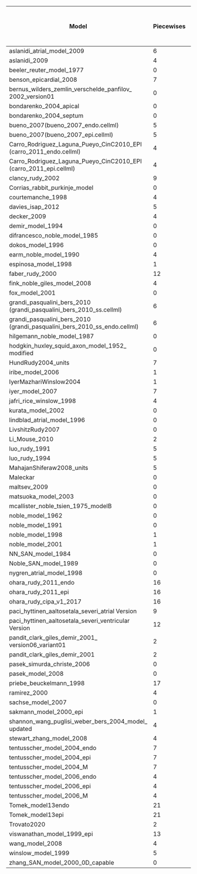 |Model 	                                                                |Piecewises|Piecewises with manual fixes|Extra piecewises after manual fixes|Singularities detected|Singularities detected after manual fixes|Reducation with manual fixes|Extra piecewises == Singularities reduction|
|---                                                                     |---|---|---|---|---|---|---|
|aslanidi_atrial_model_2009                                              |6  |6  |0  |5  |5  |0  |True|
|aslanidi_2009                                                           |4  |4  |0  |7  |7  |0  |True|
|beeler_reuter_model_1977                                                |0  |2  |2  |2  |0  |2  |True|
|benson_epicardial_2008                                                  |7  |7  |0  |7  |7  |0  |True|
|bernus_wilders_zemlin_verschelde_panfilov_ 2002_version01               |0  |0  |0  |1  |1  |0  |True|
|bondarenko_2004_apical                                                  |0  |0  |0  |1  |1  |0  |True|
|bondarenko_2004_septum                                                  |0  |0  |0  |1  |1  |0  |True|
|bueno_2007(bueno_2007_endo.cellml)                                      |5  |5  |0  |0  |0  |0  |True|
|bueno_2007(bueno_2007_epi.cellml)                                       |5  |5  |0  |0  |0  |0  |True|
|Carro_Rodriguez_Laguna_Pueyo_CinC2010_EPI (carro_2011_endo.cellml)      |4  |4  |0  |5  |5  |0  |True|
|Carro_Rodriguez_Laguna_Pueyo_CinC2010_EPI (carro_2011_epi.cellml)       |4  |4  |0  |5  |5  |0  |True|
|clancy_rudy_2002                                                        |9  |10 |1  |6  |5  |1  |True|
|Corrias_rabbit_purkinje_model                                           |0  |3  |3  |3  |0  |3  |True|
|courtemanche_1998                                                       |4  |11 |7  |7  |0  |7  |True|
|davies_isap_2012                                                        |5  |12 |7  |6  |0  |6  |False|
|decker_2009                                                             |4  |12 |8  |7  |0  |7  |False|
|demir_model_1994                                                        |0  |0  |0  |5  |5  |0  |True|
|difrancesco_noble_model_1985                                            |0  |5  |5  |10 |5  |5  |True|
|dokos_model_1996                                                        |0  |0  |0  |3  |3  |0  |True|
|earm_noble_model_1990                                                   |4  |4  |0  |3  |3  |0  |True|
|espinosa_model_1998                                                     |1  |7  |6  |9  |3  |6  |True|
|faber_rudy_2000                                                         |12 |14 |2  |10 |8  |2  |True|
|fink_noble_giles_model_2008                                             |4  |4  |0  |1  |1  |0  |True|
|fox_model_2001                                                          |0  |0  |0  |4  |4  |0  |True|
|grandi_pasqualini_bers_2010 (grandi_pasqualini_bers_2010_ss.cellml)     |6  |6  |0  |6  |6  |0  |True|
|grandi_pasqualini_bers_2010 (grandi_pasqualini_bers_2010_ss_endo.cellml)|6  |6  |0  |6  |6  |0  |True|
|hilgemann_noble_model_1987                                              |0  |4  |4  |7  |3  |4  |True|
|hodgkin_huxley_squid_axon_model_1952_ modified                           |0  |2  |2  |2  |0  |2  |True|
|HundRudy2004_units                                                      |7  |7  |0  |7  |7  |0  |True|
|iribe_model_2006                                                        |1  |5  |4  |7  |3  |4  |True|
|IyerMazhariWinslow2004                                                  |1  |1  |0  |4  |4  |0  |True|
|iyer_model_2007                                                         |7  |7  |0  |4  |4  |0  |True|
|jafri_rice_winslow_1998                                                 |4  |4  |0  |5  |5  |0  |True|
|kurata_model_2002                                                       |0  |0  |0  |2  |2  |0  |True|
|lindblad_atrial_model_1996                                              |0  |0  |0  |5  |5  |0  |True|
|LivshitzRudy2007                                                        |0  |0  |0  |7  |7  |0  |True|
|Li_Mouse_2010                                                           |2  |3  |1  |2  |1  |1  |True|
|luo_rudy_1991                                                           |5  |7  |2  |2  |0  |2  |True|
|luo_rudy_1994                                                           |5  |5  |0  |7  |7  |0  |True|
|MahajanShiferaw2008_units                                               |5  |10 |5  |5  |0  |5  |True|
|Maleckar                                                                |0  |0  |0  |1  |1  |0  |True|
|maltsev_2009                                                            |0  |2  |2  |2  |0  |2  |True|
|matsuoka_model_2003                                                     |0  |4  |4  |4  |0  |4  |True|
|mcallister_noble_tsien_1975_modelB                                      |0  |0  |0  |5  |5  |0  |True|
|noble_model_1962                                                        |0  |0  |0  |3  |3  |0  |True|
|noble_model_1991                                                        |0  |4  |4  |7  |3  |4  |True|
|noble_model_1998                                                        |1  |5  |4  |7  |3  |4  |True|
|noble_model_2001                                                        |1  |5  |4  |10 |6  |4  |True|
|NN_SAN_model_1984                                                       |0  |7  |7  |11 |4  |7  |True|
|Noble_SAN_model_1989                                                    |0  |4  |4  |8  |4  |4  |True|
|nygren_atrial_model_1998                                                |0  |0  |0  |1  |1  |0  |True|
|ohara_rudy_2011_endo                                                    |16 |16 |0  |5  |5  |0  |True|
|ohara_rudy_2011_epi                                                     |16 |16 |0  |5  |5  |0  |True|
|ohara_rudy_cipa_v1_2017                                                 |16 |21 |5  |5  |0  |5  |True|
|paci_hyttinen_aaltosetala_severi_atrial Version                          |9  |9  |0  |1  |1  |0  |True|
|paci_hyttinen_aaltosetala_severi_ventricular Version                     |12 |12 |0  |1  |1  |0  |True|
|pandit_clark_giles_demir_2001_ version06_variant01                       |2  |2  |0  |1  |1  |0  |True|
|pandit_clark_giles_demir_2001                                           |2  |2  |0  |1  |1  |0  |True|
|pasek_simurda_christe_2006                                              |0  |0  |0  |3  |3  |0  |True|
|pasek_model_2008                                                        |0  |0  |0  |6  |6  |0  |True|
|priebe_beuckelmann_1998                                                 |17 |17 |0  |1  |0  |1  |False|
|ramirez_2000                                                            |4  |4  |0  |6  |6  |0  |True|
|sachse_model_2007                                                       |0  |0  |0  |1  |1  |0  |True|
|sakmann_model_2000_epi                                                  |1  |5  |4  |9  |5  |4  |True|
|shannon_wang_puglisi_weber_bers_2004_model_ updated                      |4  |4  |0  |9  |9  |0  |True|
|stewart_zhang_model_2008                                                |4  |4  |0  |1  |1  |0  |True|
|tentusscher_model_2004_endo                                             |7  |7  |0  |1  |1  |0  |True|
|tentusscher_model_2004_epi                                              |7  |8  |1  |1  |0  |1  |True|
|tentusscher_model_2004_M                                                |7  |7  |0  |1  |1  |0  |True|
|tentusscher_model_2006_endo                                             |4  |5  |1  |1  |0  |1  |True|
|tentusscher_model_2006_epi                                              |4  |5  |1  |1  |0  |1  |True|
|tentusscher_model_2006_M                                                |4  |5  |1  |1  |0  |1  |True|
|Tomek_model13endo                                                       |21 |21 |0  |8  |8  |0  |True|
|Tomek_model13epi                                                        |21 |21 |0  |8  |8  |0  |True|
|Trovato2020                                                             |2  |2  |0  |5  |5  |0  |True|
|viswanathan_model_1999_epi                                              |13 |15 |2  |8  |6  |2  |True|
|wang_model_2008                                                         |4  |4  |0  |3  |3  |0  |True|
|winslow_model_1999                                                      |5  |6  |1  |4  |3  |1  |True|
|zhang_SAN_model_2000_0D_capable                                         |0  |0  |0  |3  |3  |0  |True|

